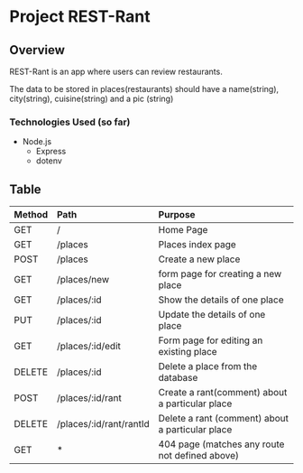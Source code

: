 # Project REST-Rant

## Overview

REST-Rant is an app where users can review restaurants.

The data to be stored in places(restaurants) should have a name(string), city(string), cuisine(string) and a pic (string)

### Technologies Used (so far)

- Node.js
  - Express
  - dotenv

## Table

| Method | Path                    | Purpose                                          |
| :----- | :---------------------- | :----------------------------------------------- |
| GET    | /                       | Home Page                                        |
| GET    | /places                 | Places index page                                |
| POST   | /places                 | Create a new place                               |
| GET    | /places/new             | form page for creating a new place               |
| GET    | /places/:id             | Show the details of one place                    |
| PUT    | /places/:id             | Update the details of one place                  |
| GET    | /places/:id/edit        | Form page for editing an existing place          |
| DELETE | /places/:id             | Delete a place from the database                 |
| POST   | /places/:id/rant        | Create a rant(comment) about a particular place  |
| DELETE | /places/:id/rant/rantId | Delete a rant (comment) about a particular place |
| GET    | \*                      | 404 page (matches any route not defined above)   |
